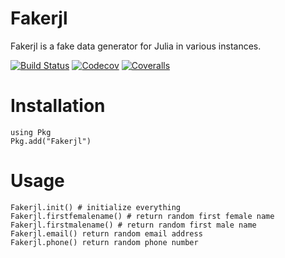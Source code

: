 # Fakerjl

Fakerjl is a fake data generator for Julia in various instances.

[![Build Status](https://travis-ci.com/osmantamer/Fakerjl.svg?branch=master)](https://travis-ci.com/osmantamer/Fakerjl)
[![Codecov](https://codecov.io/gh/osmantamer/Fakerjl/branch/master/graph/badge.svg)](https://codecov.io/gh/osmantamer/Fakerjl)
[![Coveralls](https://coveralls.io/repos/github/osmantamer/Fakerjl/badge.svg?branch=master)](https://coveralls.io/github/osmantamer/Fakerjl?branch=master)

# Installation

```
using Pkg
Pkg.add("Fakerjl")
```

# Usage

```
Fakerjl.init() # initialize everything
Fakerjl.firstfemalename() # return random first female name
Fakerjl.firstmalename() # return random first male name
Fakerjl.email() return random email address
Fakerjl.phone() return random phone number
```
